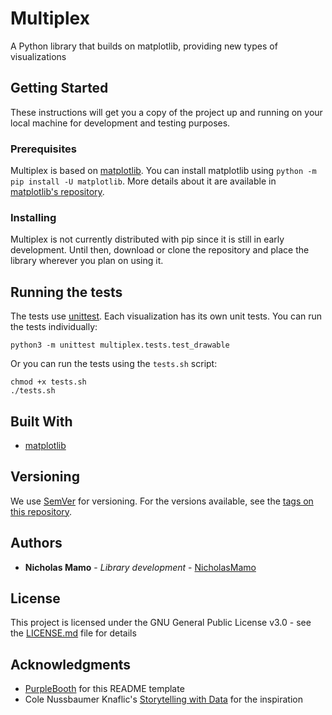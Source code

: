 # Multiplex

A Python library that builds on matplotlib, providing new types of visualizations

## Getting Started

These instructions will get you a copy of the project up and running on your local machine for development and testing purposes.

### Prerequisites

Multiplex is based on [matplotlib](https://github.com/matplotlib/matplotlib).
You can install matplotlib using `python -m pip install -U matplotlib`.
More details about it are available in [matplotlib's repository](https://github.com/matplotlib/matplotlib).

### Installing

Multiplex is not currently distributed with pip since it is still in early development.
Until then, download or clone the repository and place the library wherever you plan on using it.

## Running the tests

The tests use [unittest](https://docs.python.org/3/library/unittest.html).
Each visualization has its own unit tests.
You can run the tests individually:

```
python3 -m unittest multiplex.tests.test_drawable
```

Or you can run the tests using the `tests.sh` script:

```
chmod +x tests.sh
./tests.sh
```

## Built With

* [matplotlib](https://github.com/matplotlib/matplotlib)

## Versioning

We use [SemVer](http://semver.org/) for versioning. For the versions available, see the [tags on this repository](https://github.com/your/project/tags).

## Authors

* **Nicholas Mamo** - *Library development* - [NicholasMamo](https://github.com/NicholasMamo)

## License

This project is licensed under the GNU General Public License v3.0 - see the [LICENSE.md](LICENSE.md) file for details

## Acknowledgments

* [PurpleBooth](https://gist.github.com/PurpleBooth/109311bb0361f32d87a2) for this README template
* Cole Nussbaumer Knaflic's [Storytelling with Data](http://www.storytellingwithdata.com/) for the inspiration
